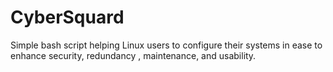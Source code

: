 # CyberSquard
Simple bash script helping Linux users to configure their systems in ease to enhance security, redundancy , maintenance, and usability.
